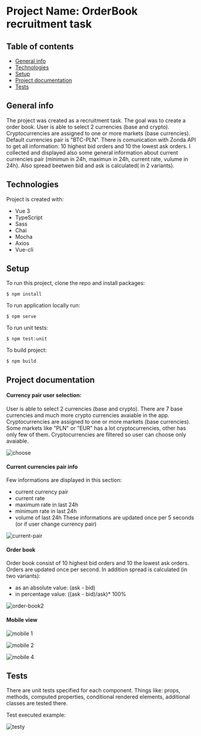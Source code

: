 # Project Name: OrderBook recruitment task

## Table of contents
* [General info](#general-info)
* [Technologies](#technologies)
* [Setup](#setup)
* [Project documentation](#project-documentation)
* [Tests](#tests)

## General info
The project was created as a recruitment task. The goal was to create a order book. User is able to select 2 currencies (base and crypto). Cryptocurrencies are assigned to one or more markets (base currencies). Default currencies pair is "BTC-PLN". There is comunication with Zonda API to get all information: 10 highest bid orders and 10 the lowest ask orders. I collected and displayed also some general information about current currencies pair (minimun in 24h, maximun in 24h, current rate, vulume in 24h). Also spread beetwen bid and ask is calculated( in 2 variants).
	
## Technologies
Project is created with:
* Vue 3
* TypeScript
* Sass
* Chai
* Mocha
* Axios
* Vue-cli
	
## Setup
To run this project, clone the repo and install packages:
```
$ npm install
```
To run application locally run:
```
$ npm serve
```
To run unit tests:
```
$ npm test:unit
```
To build project:
```
$ npm build
```
## Project documentation
#### Currency pair user selection:
User is able to select 2 currencies (base and crypto). There are 7 base currencies and much more crypto currencies avaiable in the app. Cryptocurrencies are assigned to one or more markets (base currencies). Some markets like "PLN" or "EUR" has a lot cryptocurrencies, other has only few of them. Cryptocurrencies are filtered so user can choose only avaiable.

![choose](https://user-images.githubusercontent.com/38325349/219133535-d0c42017-7262-4750-9b2f-4da7f5983fdf.JPG)

#### Current currencies pair info
Few informations are displayed in this section:
- current currency pair
- current rate
- maximum rate in last 24h
- minimum rate in last 24h
- volume of last 24h
These informations are updated once per 5 seconds (or if user change currency pair)

![current-pair](https://user-images.githubusercontent.com/38325349/219133626-6a8c2900-9c16-4915-88d8-f194b9812cee.JPG)

#### Order book
Order book consist of 10 highest bid orders and 10 the lowest ask orders. Orders are updated once per second.
In addition spread is calculated (in two variants):
- as an absolute value: (ask - bid)
- in percentage value: ((ask - bid)/ask)* 100%

![order-book2](https://user-images.githubusercontent.com/38325349/219140029-6b328687-943a-46f9-a94a-3d4f7520eac8.JPG)

#### Mobile view 
![mobile 1](https://user-images.githubusercontent.com/38325349/219136535-fc93ce69-ecd7-4f8b-9ff0-40c3dd4bf49b.JPG)

![mobile 2](https://user-images.githubusercontent.com/38325349/219136540-14639bde-2d5f-4973-9e07-71f88323dbf8.JPG)

![mobile 4](https://user-images.githubusercontent.com/38325349/219139931-34789a52-af4c-448a-a78f-5a83d79dd8d9.JPG)


## Tests
There are unit tests specified for each component. Things like: props, methods, computed properties, conditional rendered elements, additional classes are tested there.

Test executed example:

![testy](https://user-images.githubusercontent.com/38325349/219132527-e6de1e0a-cb19-4668-affa-c163034856ff.JPG)


